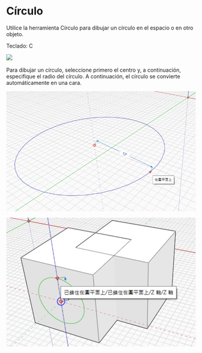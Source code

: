 # Círculo

Utilice la herramienta Círculo para dibujar un círculo en el espacio o en otro objeto.

Teclado: C

![](../.gitbook/assets/circle\_toolbar.png)

Para dibujar un círculo, seleccione primero el centro y, a continuación, especifique el radio del círculo. A continuación, el círculo se convierte automáticamente en una cara.

![](../.gitbook/assets/circle1.png)

![](../.gitbook/assets/circle2.png)
